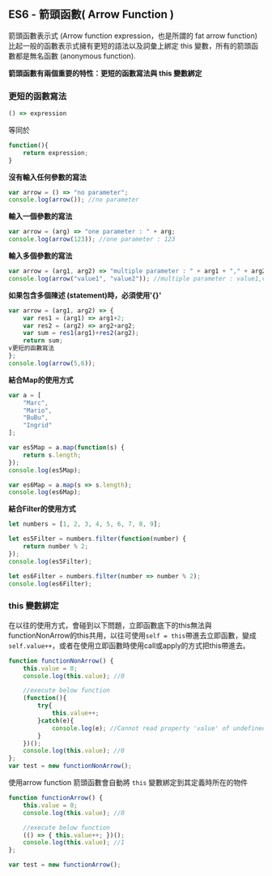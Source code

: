 ## ES6 - 箭頭函數( Arrow Function )

箭頭函數表示式 (Arrow function expression，也是所謂的 fat arrow function) 比起一般的函數表示式擁有更短的語法以及詞彙上綁定 this 變數，所有的箭頭函數都是無名函數 (anonymous function).

**箭頭函數有兩個重要的特性：更短的函數寫法與 this 變數綁定**

### 更短的函數寫法

```js
() => expression 
```
等同於
```js
function(){
    return expression;
}
```

**沒有輸入任何參數的寫法**
```js
var arrow = () => "no parameter";
console.log(arrow()); //no parameter
```

**輸入一個參數的寫法**
```js
var arrow = (arg) => "one parameter : " + arg;
console.log(arrow(123)); //one parameter : 123
```

**輸入多個參數的寫法**
```js
var arrow = (arg1, arg2) => "multiple parameter : " + arg1 + "," + arg2;
console.log(arrow("value1", "value2")); //multiple parameter : value1,value2
```

**如果包含多個陳述 (statement)時，必須使用'{}'**
```js
var arrow = (arg1, arg2) => {
    var res1 = (arg1) => arg1+2;
    var res2 = (arg2) => arg2+arg2;
    var sum = res1(arg1)+res2(arg2);
    return sum;
v更短的函數寫法
};
console.log(arrow(5,6));
```

**結合Map的使用方式**
```js
var a = [
    "Marc",
    "Mario",
    "BuBu",
    "Ingrid"
];

var es5Map = a.map(function(s) {
    return s.length;
});
console.log(es5Map);

var es6Map = a.map(s => s.length);
console.log(es6Map);
```

**結合Filter的使用方式**
```js
let numbers = [1, 2, 3, 4, 5, 6, 7, 8, 9];

let es5Filter = numbers.filter(function(number) {
    return number % 2;
});
console.log(es5Filter);

let es6Filter = numbers.filter(number => number % 2);
console.log(es6Filter);
```

### this 變數綁定

在以往的使用方式，會碰到以下問題，立即函數底下的this無法與functionNonArrow的this共用，以往可使用`self = this`帶進去立即函數，變成`self.value++`，或者在使用立即函數時使用call或apply的方式把this帶進去。

```js
function functionNonArrow() {
    this.value = 0;
    console.log(this.value); //0

    //execute below function
    (function(){
        try{
            this.value++; 
        }catch(e){
            console.log(e); //Cannot read property 'value' of undefined
        }
    })();
    console.log(this.value); //0
};
var test = new functionNonArrow();
```

使用arrow function 箭頭函數會自動將 `this` 變數綁定到其定義時所在的物件

```js
function functionArrow() {
    this.value = 0;
    console.log(this.value); //0

    //execute below function
    (() => { this.value++; })();
    console.log(this.value); //1
};

var test = new functionArrow();
```